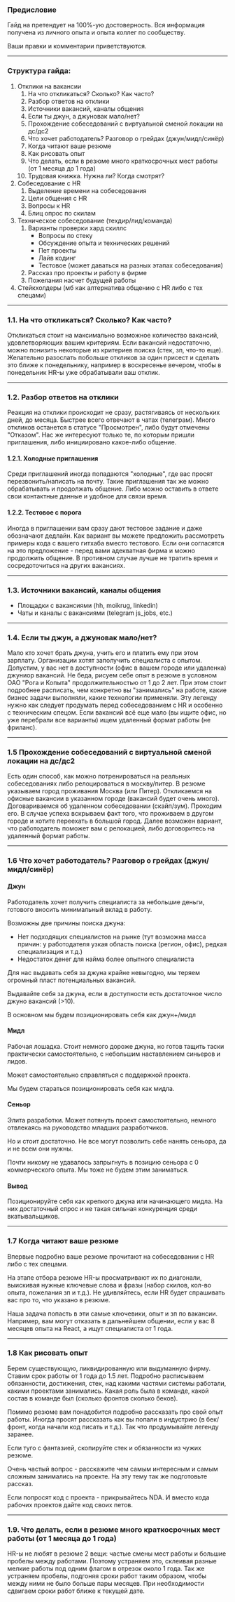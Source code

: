 ### Предисловие
Гайд на претендует на 100%-ую достоверность. Вся информация получена из личного опыта и опыта коллег по сообществу.

Ваши правки и комментарии приветствуются.
___
### Структура гайда:

1. Отклики на вакансии
    1. На что откликаться? Сколько? Как часто?
    2. Разбор ответов на отклики
    3. Источники вакансий, каналы общения
    4. Если ты джун, а джуновак мало/нет?
    5. Прохождение собеседований с виртуальной сменой локации на дс/дс2
    6. Что хочет работодатель? Разговор о грейдах (джун/мидл/синёр)
    7. Когда читают ваше резюме
    8. Как рисовать опыт
    9. Что делать, если в резюме много краткосрочных мест работы (от 1 месяца до 1 года)
    10. Трудовая книжка. Нужна ли? Когда смотрят?
2. Собеседование с HR
    1. Выделение времени на собеседования
    2. Цели общения с HR
    3. Вопросы к HR
    4. Блиц опрос по скилам
3. Техническое собеседование (техдир/лид/команда)
    1. Варианты проверки хард скиллс
        - Вопросы по стеку
        - Обсуждение опыта и технических решений
        - Пет проекты
        - Лайв кодинг
        - Тестовое (может даваться на разных этапах собеседования)
    2. Рассказ про проекты и работу в фирме
    3. Пожелания насчет будущей работы
4. Стейкхолдеры (мб как алтернатива общению с HR либо с тех спецами)

___
### 1.1. На что откликаться? Сколько? Как часто?

Откликаться стоит на максимально возможное количество вакансий, удовлетворяющих вашим критериям. Если вакансий недостаточно, можно понизить некоторые из критериев поиска (стек, зп, что-то еще).
Желательно разослать побольше откликов за один присест и сделать это ближе к понедельнику, например в воскресенье вечером, чтобы в понедельник HR-ы уже обрабатывали ваш отклик.
___
### 1.2. Разбор ответов на отклики

Реакция на отклики происходит не сразу, растягиваясь от нескольких дней, до месяца. Быстрее всего отвечают в чатах (телеграм).
Много откликов останется в статусе "Просмотрен", либо будут отмечены "Отказом". Нас же интересуют только те, по которым пришли приглашения, либо инициировано какое-либо общение.

#### 1.2.1. Холодные приглашения

Среди приглашений иногда попадаются "холодные", где вас просят перезвонить/написать на почту. Такие приглашения так же можно обрабатывать и продолжать общение. Либо можно оставить в ответе свои контактные данные и удобное для связи время.

#### 1.2.2. Тестовое с порога

Иногда в приглашении вам сразу дают тестовое задание и даже обозначают дедлайн. Как вариант вы можете предложить рассмотреть примеры кода с вашего гитхаба вместо тестового. Если они согласятся на это предложение - перед вами адекватная фирма и можно продолжить общение. В противном случае лучше не тратить время и сосредоточиться на других вакансиях.
___
### 1.3. Источники вакансий, каналы общения

- Площадки с вакансиями (hh, moikrug, linkedin)
- Чаты и каналы с вакансиями (telegram js_jobs, etc.)

___
### 1.4. Если ты джун, а джуновак мало/нет?

Мало кто хочет брать джуна, учить его и платить ему при этом зарплату. Организации хотят заполучить специалиста с опытом.
Допустим, у вас нет в доступности (офис в вашем городе или удаленка) джуниор вакансий. 
Не беда, рисуем себе опыт в резюме в условном ОАО "Рога и Копыта" продолжительностью от 1 до 2 лет. При этом стоит подробнее расписать, чем конкретно вы "занимались" на работе, какие бизнес задачи выполняли, какие технологии применяли. Эту легенду нужно как следует продумать перед собеседованием с HR и особенно с техническим спецом.
Если вакансий всё еще мало (вы ищите офис, но уже перебрали все варианты) ищем удаленный формат работы (не фриланс).
___
### 1.5 Прохождение собеседований с виртуальной сменой локации на дс/дс2

Есть один способ, как можно потренироваться на реальных собеседованиях либо релоцироваться в москву/питер.
В резюме указываем город проживания Москва (или Питер). Откликаемся на офисные вакансии в указанном городе (вакансий будет очень много). Договариваемся об удаленном собеседовании (скайп/зум). Проходим его. 
В случае успеха вскрываем факт того, что проживаем в другом городе и хотите переехать в большой город. Далее возможен вариант, что работодатель поможет вам с релокацией, либо договоритесь на удаленный формат работы.
___
### 1.6 Что хочет работодатель? Разговор о грейдах (джун/мидл/синёр)

#### Джун

Работодатель хочет получить специалиста за небольшие деньги, готового вносить минимальный вклад в работу.

Возможны две причины поиска джуна:

- Нет подходящих специалистов на рынке (тут возможна масса причин: у работодателя узкая область поиска (регион, офис), редкая специализация и т.д.)
- Недостаток денег для найма более опытного специалиста

Для нас выдавать себя за джуна крайне невыгодно, мы теряем огромный пласт потенциальных вакансий.

Выдавайте себя за джуна, если в доступности есть достаточное число джуно вакансий (>10).

В основном мы будем позиционировать себя как джун+/мидл

#### Мидл

Рабочая лошадка. Стоит немного дороже джуна, но готов тащить таски практически самостоятельно, с небольшим наставлением синьеров и лидов.

Может самостоятельно справляться с поддержкой проекта.

Мы будем стараться позиционировать себя как мидла.

#### Сеньор

Элита разработки. Может потянуть проект самостоятельно, немного отвлекаясь на руководство младших разработчиков.

Но и стоит достаточно. Не все могут позволить себе нанять сеньора, да и не всем они нужны.

Почти никому не удавалось запрыгнуть в позицию сеньора с 0 коммерческого опыта. Мы тоже не будем этим заниматься.

#### Вывод

Позиционируйте себя как крепкого джуна или начинающего мидла. На них достаточный спрос и не такая сильная конкуренция среди вкатывальщиков.
___
### 1.7 Когда читают ваше резюме

Впервые подробно ваше резюме прочитают на собеседовании с HR либо с тех спецами.

На этапе отбора резюме HR-ы просматривают их по диагонали, выискивая нужные ключевые слова и фразы (набор скилов, кол-во опыта, пожелания зп и т.д.). Не удивляйтесь, если HR будет спрашивать вас про то, что указано в резюме.

Наша задача попасть в эти самые ключевики, опыт и зп по вакансии. Например, вам могут отказать в дальнейшем общении, если у вас 8 месяцев опыта на React, а ищут специалиста от 1 года.
___
### 1.8 Как рисовать опыт

Берем существующую, ликвидированную или выдуманную фирму. Ставим срок работы от 1 года до 1.5 лет. Подробно расписываем обязанности, достижения, стек, над какими частями системы работали, какими проектами занимались. Какая роль была в команде, какой состав в команде был (сколько фронтов сколько беков).

Помимо резюме вам понадобится подробно рассказать про свой опыт работы. 
Иногда просят рассказать как вы попали в индустрию (в бек/фронт, когда начали код писать и т.д.).
Так что продумывайте легенду заранее. 

Если туго с фантазией, скопируйте стек и обязанности из чужих резюме.

Очень частый вопрос - расскажите чем самым интересным и самым сложным занимались на проекте. На эту тему так же подготовьте рассказ.

Если попросят код с проекта - прикрывайтесь NDA. И вместо кода рабочих проектов дайте код своих петов.
___
### 1.9. Что делать, если в резюме много краткосрочных мест работы (от 1 месяца до 1 года)

HR-ы не любят в резюме 2 вещи: частые смены мест работы и большие пробелы между работами. Поэтому устраняем это, склеивая разные мелкие работы под одним флагом в отрезок около 1 года. Так же устраняем пробелы, подгоняя сроки работ таким образом, чтобы между ними не было больше пары месяцев. При необходимости сдвигаем сроки работ ближе к текущей дате.